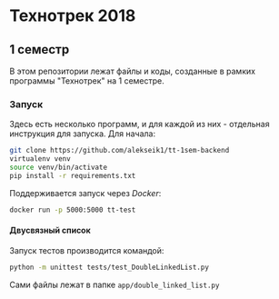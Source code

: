 # Технотрек 2018
## 1 семестр
В этом репозитории лежат файлы и коды, 
созданные в рамких программы "Технотрек" на 1 семестре.
### Запуск
Здесь есть несколько программ, и для каждой из них - отдельная 
инструкция для запуска. Для начала:
```bash
git clone https://github.com/alekseik1/tt-1sem-backend
virtualenv venv
source venv/bin/activate
pip install -r requirements.txt
```
Поддерживается запуск через _Docker_:
```bash
docker run -p 5000:5000 tt-test
```
#### Двусвязный список
Запуск тестов производится командой:
```bash
python -m unittest tests/test_DoubleLinkedList.py
```
Сами файлы лежат в папке `app/double_linked_list.py`
